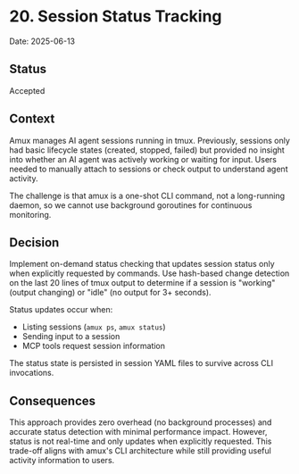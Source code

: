 # 20. Session Status Tracking

Date: 2025-06-13

## Status

Accepted

## Context

Amux manages AI agent sessions running in tmux. Previously, sessions only had basic lifecycle states
(created, stopped, failed) but provided no insight into whether an AI agent was actively working or
waiting for input. Users needed to manually attach to sessions or check output to understand agent
activity.

The challenge is that amux is a one-shot CLI command, not a long-running daemon, so we cannot use
background goroutines for continuous monitoring.

## Decision

Implement on-demand status checking that updates session status only when explicitly requested by
commands. Use hash-based change detection on the last 20 lines of tmux output to determine if a
session is "working" (output changing) or "idle" (no output for 3+ seconds).

Status updates occur when:

- Listing sessions (`amux ps`, `amux status`)
- Sending input to a session
- MCP tools request session information

The status state is persisted in session YAML files to survive across CLI invocations.

## Consequences

This approach provides zero overhead (no background processes) and accurate status detection with
minimal performance impact. However, status is not real-time and only updates when explicitly
requested. This trade-off aligns with amux's CLI architecture while still providing useful activity
information to users.
